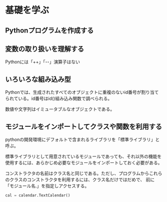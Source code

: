 # 基礎を学ぶ

## Pythonプログラムを作成する

## 変数の取り扱いを理解する

Pythonには「++」「--」演算子はない

## いろいろな組み込み型

Pythonでは、生成されたすべてのオブジェクトに重複のないid番号が割り当てられている。id番号はid()組み込み関数で調べられる。

数値や文字列はイミュータブルなオブジェクトである。

## モジュールをインポートしてクラスや関数を利用する

pythonの開発環境にデフォルトで含まれるライブラリを「標準ライブラリ」と呼ぶ。

標準ライブラリとして用意されているモジュールであっても、それ以外の機能を使用するには、あらかじめ必要なモジュールをインポートしておく必要がある。

コンストラクタの名前はクラス名と同じである。ただし、プログラムからこれらのクラスのコンストラクタを利用するには、クラス名だけではだめで、
前に「モジュール名.」を指定しアクセスする。

```python
cal = calendar.TextCalendar()
```
